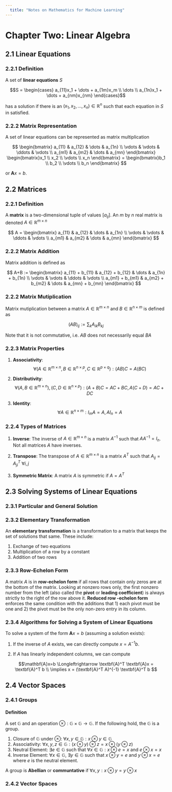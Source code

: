 ```yaml
---
  title: "Notes on Mathematics for Machine Learning"
---
```



# Chapter Two: Linear Algebra

## 2.1 Linear Equations
### 2.2.1 Definition

A set of **linear equations** $S$

$$S = \begin{cases}
a_{11}x_1 +  \dots + a_{1m}x_m \\
\dots \\
a_{1n}x_1 + \dots + a_{nm}x_{nm}
\end{cases}$$

has a solution if there is an $(x_1, x_2,\dots, x_n) \in \mathbb{R}^n$ such that
each equation in $S$ in satisfied.

### 2.2.2 Matrix Representation
A set of linear equations can be represented as matrix multiplication

$$
\begin{bmatrix}
a_{11} & a_{12} &  \dots & a_{1n} \\
\vdots & \vdots & \ddots & \vdots \\
a_{m1} & a_{m2} &  \dots & a_{mn}
\end{bmatrix}
\begin{bmatrix}x_1 \\ x_2 \\ \vdots \\ x_n \end{bmatrix} =
\begin{bmatrix}b_1 \\ b_2 \\ \vdots \\ b_n \end{bmatrix}
$$

or $\mathbf{A}x=b$.

## 2.2 Matrices

### 2.2.1 Definition
A **matrix** is a two-dimensional tuple of values $[a_{ij}]$. An $m$ by $n$ real matrix is denoted $A \in \mathbb{R}^{m \times n}$

$$ A =
\begin{bmatrix}
a_{11} & a_{12} &  \dots & a_{1n} \\
\vdots & \vdots & \ddots & \vdots \\
a_{m1} & a_{m2} &  \dots & a_{mn}
\end{bmatrix}
$$

### 2.2.2 Matrix Addition

Matrix addition is defined as

$$
A+B :=  \begin{bmatrix}
a_{11} + b_{11} & a_{12} + b_{12} &  \dots & a_{1n} + b_{1n} \\
\vdots & \vdots & \ddots & \vdots \\
a_{m1} + b_{m1} & a_{m2} + b_{m2} &  \dots & a_{mn} + b_{mn}
\end{bmatrix}
$$

### 2.2.2 Matrix Mutiplication

Matrix mutiplication between a matrix $A \in \mathbb{R}^{m \times n}$ and $B \in \mathbb{R}^{n \times m}$ is defined as

$$ (AB)_{ij} :=  \sum_k A_{ik}B_{kj} $$

Note that it is not commutative, i.e. $AB$ does not necessarily equal $BA$

### 2.2.3 Matrix Properties

1. **Associativity**:
 $$\forall (A \in \mathbb{R}^{m \times n}, B \in \mathbb{R}^{n \times p}, C \in \mathbb{R}^{p \times q}) : (AB)C = A(BC)$$

2. **Distributivity**:
$$\forall (A,B \in \mathbb{R}^{m \times n}), (C,D \in \mathbb{R}^{n \times p}) : (A+B)C = AC + BC, A(C+D) = AC+DC$$

3. **Identity**:
 $$\forall A \in \mathbb{R}^{n \times m} : I_m A = A, A I_n = A$$

### 2.2.4 Types of Matrices

1. **Inverse**: The inverse of $A \in \mathbb{R}^{m \times n}$ is a matrix $A^{-1}$ such that $AA^{-1}=I_n$. Not all matrices $A$ have inverses.

2. **Transpose**: The transpose of $A \in \mathbb{R}^{m \times n}$ is a matrix $A^T$ such that $A_{ij} = A^T_{ji} \ \forall i,j$

3. **Symmetric Matrix**: A matrix $A$ is symmetric if $A=A^T$

## 2.3 Solving Systems of Linear Equations

### 2.3.1 Particular and General Solution

### 2.3.2 Elementary Transformation

An **elementary transformation** is a transformation to a matrix
that keeps the set of solutions that same. These include:
1. Exchange of two equations
2. Multiplication of a row by a constant
3. Addition of two rows

### 2.3.3 Row-Echelon Form

A matrix $A$ is in **row-echelon form** if all rows that contain only zeros are
at the bottom of the matrix. Looking at nonzero rows only, the first nonzero
number from the left (also called the **pivot** or **leading coefficient**) is
always strictly to the right of the row above it. **Reduced row -echelon form**
enforces the same condition with the additions that 1) each pivot must be one
and 2) the pivot must be the only non-zero entry in its column.

### 2.3.4 Algorithms for Solving a System of Linear Equations

To solve a system of the form $\mathbf{A}x=b$ (assuming a solution exists):

1. If the inverse of $A$ exists, we can directly compute $x = A^{-1}b$.


2. If $A$ has linearly independent columns, we can compute

$$\mathbf{A}x=b \Longleftrightarrow \textbf{A}^T \textbf{A}x  = \textbf{A}^T b \\ \implies x = (\textbf{A}^T A)^{-1} \textbf{A}^T b $$


## 2.4 Vector Spaces

### 2.4.1 Groups

#### Definition

A set $\mathbb{G}$ and an operation $\otimes : \mathbb{G} \times \mathbb{G} \to \mathbb{G}$. If the following hold, the $\mathbb{G}$ is a group.

1. Closure of $\mathbb{G}$ under $\otimes$: $\forall x,y \in \mathbb{G} : x \otimes y \in \mathbb{G}$
2. Associativity: $\forall x,y,z \in \mathbb{G} : (x \otimes y) \otimes z = x \otimes (y \otimes z)$
3. Neutral Element: $\exists e \in \mathbb{G}$ such that $\forall x \in \mathbb{G} : x \otimes e = x$ and $e \otimes x = x$
4. Inverse Element: $\forall x \in \mathbb{G}$, $\exists y \in \mathbb{G}$ such that $x \otimes y = e$ and $y \otimes x = e$ where
$e$ is the neutral element.

A group is **Abellian** or **communtative** if $\forall x,y : x \otimes y = y \otimes x$


### 2.4.2 Vector Spaces 
